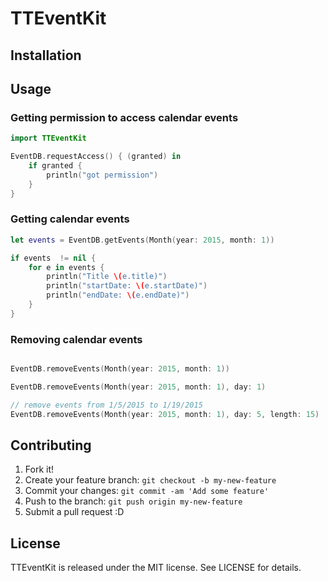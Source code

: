 # TTEventKit

## Installation


## Usage

### Getting permission to access calendar events

```swift
import TTEventKit

EventDB.requestAccess() { (granted) in
    if granted {
        println("got permission")
    }
}
```

### Getting calendar events

```swift
let events = EventDB.getEvents(Month(year: 2015, month: 1))

if events  != nil {
    for e in events {
        println("Title \(e.title)")
        println("startDate: \(e.startDate)")
        println("endDate: \(e.endDate)")
    }
}
```

### Removing calendar events

```swift

EventDB.removeEvents(Month(year: 2015, month: 1))

EventDB.removeEvents(Month(year: 2015, month: 1), day: 1)

// remove events from 1/5/2015 to 1/19/2015
EventDB.removeEvents(Month(year: 2015, month: 1), day: 5, length: 15)
```


## Contributing

1. Fork it!
2. Create your feature branch: `git checkout -b my-new-feature`
3. Commit your changes: `git commit -am 'Add some feature'`
4. Push to the branch: `git push origin my-new-feature`
5. Submit a pull request :D

## License

TTEventKit is released under the MIT license. See LICENSE for details.
